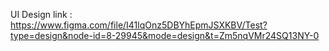 UI Design link : https://www.figma.com/file/I41lqOnz5DBYhEpmJSXKBV/Test?type=design&node-id=8-29945&mode=design&t=Zm5nqVMr24SQ13NY-0
